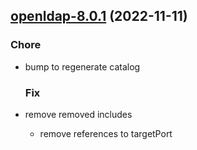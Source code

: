 

## [openldap-8.0.1](https://github.com/truecharts/charts/compare/openldap-8.0.0...openldap-8.0.1) (2022-11-11)

### Chore

- bump to regenerate catalog
  
  ### Fix

- remove removed includes
  - remove references to targetPort
  
  
